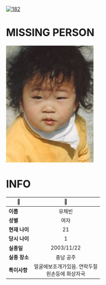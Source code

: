 [![182](https://img.shields.io/badge/%EC%8B%A4%EC%A2%85%EC%8B%A0%EA%B3%A0%EB%8A%94%20%EA%B5%AD%EB%B2%88%EC%97%86%EC%9D%B4-182-blue)](http://safe182.go.kr/index.do)

# MISSING PERSON

<img src="./missing_person.jpg">

# INFO

|🔑|💎|
|--|:--:|
|**이름**|유채빈|
|**성별**|여자|
|**현재 나이**|21|
|**당시 나이**|1|
|**실종일**|2003/11/22|
|**실종 장소**|충남 공주|
|**특이사항**|얼굴에보조개가있음.                연락두절</br>왼손등에 화상자국|
